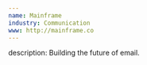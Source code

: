 ```yaml
---
name: Mainframe
industry: Communication
www: http://mainframe.co
---
```

description: Building the future of email.
